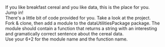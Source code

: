 If you like breakfast cereal and you like data, this is the place for you. </br>
Jump in! </br>
There's a little bit of code provided for you. Take a look at the project. </br>
Fork & clone, then add a module to the dataUtilitiesPackage package. The module should contain a function that returns a string with an interesting and gramatically correct sentence about the cereal data. </br>
Use your 6+2 for the module name and the function name.
